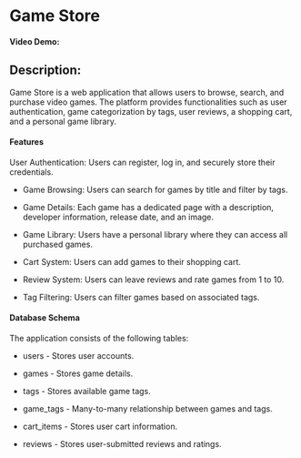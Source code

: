 # Game Store

#### Video Demo: <URL HERE>

## Description:

Game Store is a web application that allows users to browse, search, and purchase video games. The platform provides functionalities such as user authentication, game categorization by tags, user reviews, a shopping cart, and a personal game library.

#### Features

User Authentication: Users can register, log in, and securely store their credentials.

- Game Browsing: Users can search for games by title and filter by tags.

- Game Details: Each game has a dedicated page with a description, developer information, release date, and an image.

- Game Library: Users have a personal library where they can access all purchased games.

- Cart System: Users can add games to their shopping cart.

- Review System: Users can leave reviews and rate games from 1 to 10.

- Tag Filtering: Users can filter games based on associated tags.

#### Database Schema

The application consists of the following tables:

- users - Stores user accounts.

- games - Stores game details.

- tags - Stores available game tags.

- game_tags - Many-to-many relationship between games and tags.

- cart_items - Stores user cart information.

- reviews - Stores user-submitted reviews and ratings.





